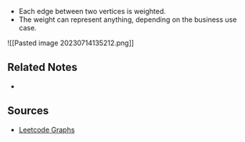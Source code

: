 - Each edge between two vertices is weighted.
- The weight can represent anything, depending on the business use case.

![[Pasted image 20230714135212.png]]

## Related Notes
- 

## Sources
- [Leetcode Graphs](https://leetcode.com/explore/featured/card/graph/)